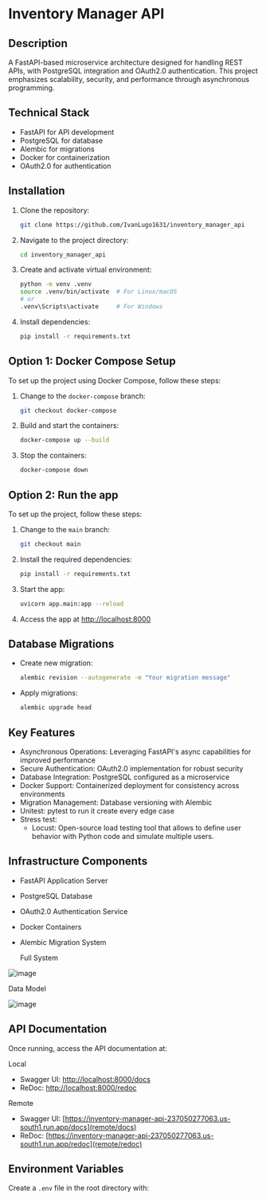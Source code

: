 # Inventory Manager API 

## Description
A FastAPI-based microservice architecture designed for handling REST APIs, with PostgreSQL integration and OAuth2.0 authentication. This project emphasizes scalability, security, and performance through asynchronous programming.

## Technical Stack
- FastAPI for API development
- PostgreSQL for database
- Alembic for migrations
- Docker for containerization
- OAuth2.0 for authentication


## Installation
1. Clone the repository:
    ```bash
    git clone https://github.com/IvanLugo1631/inventory_manager_api
    ```

2. Navigate to the project directory:
    ```bash
    cd inventory_manager_api
    ```

3. Create and activate virtual environment:
    ```bash
    python -m venv .venv
    source .venv/bin/activate  # For Linux/macOS
    # or
    .venv\Scripts\activate     # For Windows
    ```

4. Install dependencies:
    ```bash
    pip install -r requirements.txt
    ```

## Option 1: Docker Compose Setup
To set up the project using Docker Compose, follow these steps:

1. Change to the `docker-compose` branch:
    ```bash
    git checkout docker-compose
    ```

2. Build and start the containers:
    ```bash
    docker-compose up --build
    ```

3. Stop the containers:
    ```bash
    docker-compose down
    ```

## Option 2: Run the app
To set up the project, follow these steps:

1. Change to the `main` branch:
    ```bash
    git checkout main
    ```

2. Install the required dependencies:
    ```bash
    pip install -r requirements.txt
    ```

3. Start the app:
    ```bash
    uvicorn app.main:app --reload
    ```

4. Access the app at [http://localhost:8000](http://localhost:8000)

## Database Migrations

- Create new migration:
  ```bash
  alembic revision --autogenerate -m "Your migration message"
  ```

- Apply migrations:
  ```bash
  alembic upgrade head
  ```



## Key Features
- Asynchronous Operations: Leveraging FastAPI's async capabilities for improved performance
- Secure Authentication: OAuth2.0 implementation for robust security
- Database Integration: PostgreSQL configured as a microservice
- Docker Support: Containerized deployment for consistency across environments
- Migration Management: Database versioning with Alembic
- Unitest: pytest to run it create every edge case 
- Stress test: 
    - Locust: Open-source load testing tool that allows to define user behavior with Python code and simulate multiple users.


## Infrastructure Components
- FastAPI Application Server
- PostgreSQL Database
- OAuth2.0 Authentication Service
- Docker Containers
- Alembic Migration System
  
  Full System

  
![image](https://github.com/user-attachments/assets/9b547b23-1eae-47e2-b153-3325fea45944)

Data Model


![image](https://github.com/user-attachments/assets/ab09b49d-44a7-4f72-afc3-38b2f7c6bca3)

## API Documentation
Once running, access the API documentation at:

Local 

- Swagger UI: [http://localhost:8000/docs](http://localhost:8000/docs)
- ReDoc: [http://localhost:8000/redoc](http://localhost:8000/redoc)

Remote 
- Swagger UI: [https://inventory-manager-api-237050277063.us-south1.run.app/docs](remote/docs)
- ReDoc: [https://inventory-manager-api-237050277063.us-south1.run.app/redoc](remote/redoc)

## Environment Variables
Create a `.env` file in the root directory with:
